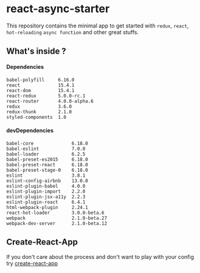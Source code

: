 # react-async-starter

This repository contains the minimal app to get started with `redux`, `react`, `hot-reloading` `async function` and other great stuffs.

## What's inside ?

#### Dependencies
```
babel-polyfill     6.16.0
react              15.4.1
react-dom          15.4.1
react-redux        5.0.0-rc.1
react-router       4.0.0-alpha.6
redux              3.6.0
redux-thunk        2.1.0
styled-components  1.0
```

#### devDependencies

```
babel-core              6.18.0
babel-eslint            7.0.0
babel-loader            6.2.5
babel-preset-es2015     6.18.0
babel-preset-react      6.18.0
babel-preset-stage-0    6.18.0
eslint                  3.8.1
eslint-config-airbnb    13.0.0
eslint-plugin-babel     4.0.0
eslint-plugin-import    2.2.0
eslint-plugin-jsx-a11y  2.2.3
eslint-plugin-react     6.4.1
html-webpack-plugin     2.24.1
react-hot-loader        3.0.0-beta.6
webpack                 2.1.0-beta.27
webpack-dev-server      2.1.0-beta.12
```

## Create-React-App

If you don't care about the process and don't want to play with your config try [create-react-app](https://github.com/facebookincubator/create-react-app)
